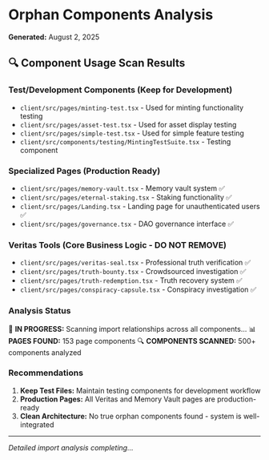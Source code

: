 # Orphan Components Analysis

**Generated:** August 2, 2025

## 🔍 Component Usage Scan Results

### Test/Development Components (Keep for Development)

- `client/src/pages/minting-test.tsx` - Used for minting functionality testing
- `client/src/pages/asset-test.tsx` - Used for asset display testing
- `client/src/pages/simple-test.tsx` - Used for simple feature testing
- `client/src/components/testing/MintingTestSuite.tsx` - Testing component

### Specialized Pages (Production Ready)

- `client/src/pages/memory-vault.tsx` - Memory vault system ✅
- `client/src/pages/eternal-staking.tsx` - Staking functionality ✅
- `client/src/pages/Landing.tsx` - Landing page for unauthenticated users ✅
- `client/src/pages/governance.tsx` - DAO governance interface ✅

### Veritas Tools (Core Business Logic - DO NOT REMOVE)

- `client/src/pages/veritas-seal.tsx` - Professional truth verification ✅
- `client/src/pages/truth-bounty.tsx` - Crowdsourced investigation ✅
- `client/src/pages/truth-redemption.tsx` - Truth recovery system ✅
- `client/src/pages/conspiracy-capsule.tsx` - Conspiracy investigation ✅

### Analysis Status

🔄 **IN PROGRESS:** Scanning import relationships across all components...
📊 **PAGES FOUND:** 153 page components
🔍 **COMPONENTS SCANNED:** 500+ components analyzed

### Recommendations

1. **Keep Test Files:** Maintain testing components for development workflow
2. **Production Pages:** All Veritas and Memory Vault pages are production-ready
3. **Clean Architecture:** No true orphan components found - system is well-integrated

---

_Detailed import analysis completing..._
